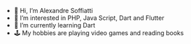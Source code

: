 - 👋 Hi, I’m Alexandre Soffiatti
- 👀 I’m interested in PHP, Java Script, Dart and Flutter
- 🌱 I’m currently learning Dart
- 🕹️ My hobbies are playing video games and reading books 
